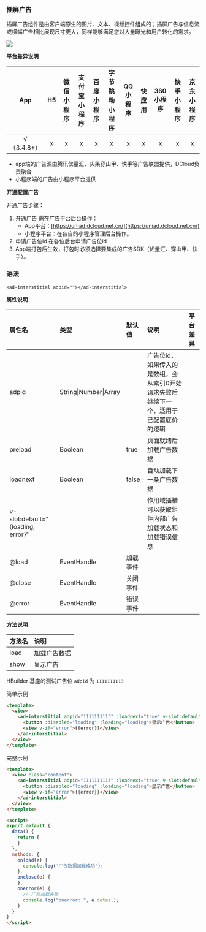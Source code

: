 ### 插屏广告

插屏广告组件是由客户端原生的图片、文本、视频控件组成的；插屏广告与信息流或横幅广告相比展现尺寸更大，同样能够满足您对大量曝光和用户转化的需求。

![](https://vkceyugu.cdn.bspapp.com/VKCEYUGU-a90b5f95-90ba-4d30-a6a7-cd4d057327db/5dc1ce6b-b786-4175-aec5-dd2ab4a5e34c.png)


**平台差异说明**

|App|H5|微信小程序|支付宝小程序|百度小程序|字节跳动小程序|QQ小程序|快应用|360小程序|快手小程序|京东小程序|
|:-:|:-:|:-:|:-:|:-:|:-:|:-:|:-:|:-:|:-:|:-:|
|√（3.4.8+）|x|x|x|x|x|x|x|x|x|x|


- app端的广告源由腾讯优量汇、头条穿山甲、快手等广告联盟提供，DCloud负责聚合
- 小程序端的广告由小程序平台提供

**开通配置广告**

开通广告步骤：
1. 开通广告
需在广告平台后台操作：
    * App平台：[https://uniad.dcloud.net.cn/](https://uniad.dcloud.net.cn/)
    * 小程序平台：在各自的小程序管理后台操作。
2. 申请广告位id
在各位后台申请广告位id
3. App端打包后生效，打包时必须选择要集成的广告SDK（优量汇、穿山甲、快手）。


### 语法

`<ad-interstitial adpid=""></ad-interstitial>`


**属性说明**

|属性名														|类型													|默认值		|说明																																									|平台差异	|
|:-																|:-														|:-				|:-																																										|:-				|
|adpid														|String&#124;Number&#124;Array|					|广告位id，如果传入的是数组，会从索引0开始请求失败后继续下一个，适用于已配置底价的逻辑|					|
|preload                          |Boolean                      |true     |页面就绪后加载广告数据                                                                  |          |
|loadnext													|Boolean											|false		|自动加载下一条广告数据																																	|					|
|v-slot:default="{loading, error}"|															|					|作用域插槽可以获取组件内部广告加载状态和加载错误信息																	|					|
|@load														|EventHandle									|加载事件	|																																											|					|
|@close														|EventHandle									|关闭事件	|																																											|					|
|@error														|EventHandle									|错误事件	|																																											|					|

**方法说明**

|方法名|说明|
|:-|:-|
|load|加载广告数据|
|show|显示广告|


HBuilder 基座的测试广告位 `adpid` 为 `1111111113`


简单示例

```html
<template>
  <view>
    <ad-interstitial adpid="1111111113" :loadnext="true" v-slot:default="{loading, error}">
      <button :disabled="loading" :loading="loading">显示广告</button>
      <view v-if="error">{{error}}</view>
    </ad-interstitial>
  </view>
</template>
```


完整示例

```html
<template>
  <view class="content">
    <ad-interstitial adpid="1111111113" :loadnext="true" v-slot:default="{loading, error}" @load="onload" @close="onclose" @close="onerror">
      <button :disabled="loading" :loading="loading">显示广告</button>
      <view v-if="error">{{error}}</view>
    </ad-interstitial>
  </view>
</template>

<script>
export default {
  data() {
    return {
    }
  },
  methods: {
    onload(e) {
      console.log('广告数据加载成功');
    },
    onclose(e) {
    },
    onerror(e) {
      // 广告加载失败
      console.log("onerror: ", e.detail);
    }
  }
}
</script>
```
